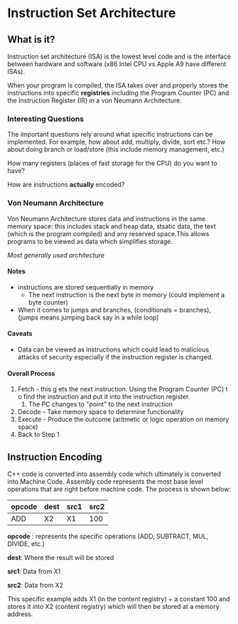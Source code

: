 # Instruction Set Architecture

## What is it? 

Instruction set architecture (ISA) is the lowest level code and is the interface between hardware and software (x86 Intel CPU vs Apple A9 have different ISAs). 

When your program is compiled, the ISA takes over and properly stores the instructions into specific **registries** including the Program Counter (PC) and the Instruction Register (IR) in a von Neumann Architecture. 

### Interesting Questions

The important questions rely around what specific instructions can be implemented. For example, how about add, multiply, divide, sort etc.? How about doing branch or load/store (this include memory management, etc.) 

How many registers (places of fast storage for the CPU) do you want to have? 

How are instructions **actually** encoded? 

### Von Neumann Architecture

Von Neumann Architecture stores data and instructions in the same memory space: this includes stack and heap data, stsatic data, the text (which is the program compiled) and any reserved space.This allows programs to be viewed as data which simplifies storage. 

*Most generally used architecture*

#### Notes

- instructions are stored sequentially in memory 
  - The next instruction is the next byte in memory (could implement a byte counter)
- When it comes to jumps and branches, (conditionals = branches), (jumps means jumping back say in a while loop)

#### Caveats

- Data can be viewed as instructions which could lead to malicious attacks of security especially if the instruction register is changed. 

#### Overall Process

1. Fetch - this g ets the next instruction. Using the Program Counter (PC) t o find the instruction and put it into the instruction register.
   1. The PC changes to "point" to the next instruction
2. Decode - Take memory space to determine functionality
3. Execute - Produce the outcome (aritmetic or logic operation on memory space)
4. Back to Step 1

## Instruction Encoding

C++ code is converted into assembly code which ultimately is converted into Machine Code. Assembly code represents the most base level operations that are right before machine code. The process is shown below: 

| opcode | dest | src1 | src2 |
| ------ | ---- | ---- | ---- |
| ADD    | X2   | X1   | 100  |

**opcode** : represents the specific operations (ADD, SUBTRACT, MUL, DIVIDE, etc.)

**dest**: Where the result will be stored

**src1**: Data from X1 

**src2**: Data from X2

This specific example adds X1 (in the content registry) + a constant 100 and stores it into X2 (content registry) which will then be stored at a memory address.